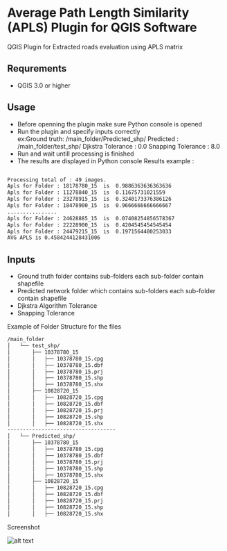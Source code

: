 # Average Path Length Similarity (APLS) Plugin for QGIS Software


QGIS Plugin for Extracted roads evaluation using APLS matrix 

## Requrements 
- QGIS 3.0 or higher

## Usage
- Before openning the plugin make sure Python console is opened
- Run the plugin and specify inputs correctly  
        ex:Ground truth: /main_folder/Predicted_shp/
            Predicted : /main_folder/test_shp/
            Djkstra Tolerance : 0.0
            Snapping Tolerance : 8.0
- Run and wait untill processing is finished
- The results are displayed in Python console
Results example :
```sh

Processing total of : 49 images.
Apls for Folder : 18178780_15  is  0.9886363636363636
Apls for Folder : 11278840_15  is  0.11675731021559
Apls for Folder : 23278915_15  is  0.3240173376386126
Apls for Folder : 18478900_15  is  0.9666666666666667
................
Apls for Folder : 24628885_15  is  0.07408254856578367
Apls for Folder : 22228900_15  is  0.4204545454545454
Apls for Folder : 24479215_15  is  0.1971564400253033
AVG APLS is 0.4584244128431006
```

## Inputs 

- Ground truth folder contains sub-folders each sub-folder contain shapefile
- Predicted network folder which contains sub-folders each sub-folder contain shapefile
- Djkstra Algorithm Tolerance
- Snapping Tolerance

Example of Folder Structure for the files 
```sh
/main_folder
│   └── test_shp/
│       ├── 10378780_15
│       │   ├── 10378780_15.cpg
│       │   ├── 10378780_15.dbf
│       │   ├── 10378780_15.prj
│       │   ├── 10378780_15.shp
│       │   ├── 10378780_15.shx
│       ├── 10828720_15
│       │   ├── 10828720_15.cpg
│       │   ├── 10828720_15.dbf
│       │   ├── 10828720_15.prj
│       │   ├── 10828720_15.shp
│       │   ├── 10828720_15.shx
-----------------------------------
│   └── Predicted_shp/
│       ├── 10378780_15
│       │   ├── 10378780_15.cpg
│       │   ├── 10378780_15.dbf
│       │   ├── 10378780_15.prj
│       │   ├── 10378780_15.shp
│       │   ├── 10378780_15.shx
│       ├── 10828720_15
│       │   ├── 10828720_15.cpg
│       │   ├── 10828720_15.dbf
│       │   ├── 10828720_15.prj
│       │   ├── 10828720_15.shp
│       │   ├── 10828720_15.shx

```
Screenshot

![alt text](./images/apls.jpg?raw=true)